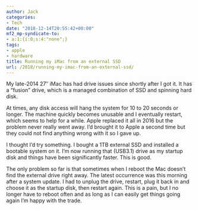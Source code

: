 ```yaml
---
author: Jack
categories:
- Tech
date: "2018-12-14T20:55:42+00:00"
mf2_mp-syndicate-to:
- a:1:{i:0;s:4:"none";}
tags:
- apple
- hardware
title: Running my iMac from an external SSD
url: /2018/running-my-imac-from-an-external-ssd/
---
```

My late-2014 27&#8243; iMac has had drive issues since shortly after I got it. It has a &#8220;fusion&#8221; drive, which is a managed combination of SSD and spinning hard disk.

At times, any disk access will hang the system for 10 to 20 seconds or longer. The machine quickly becomes unusable and I eventually restart, which seems to help for a while. Apple replaced it all in 2016 but the problem never really went away. I&#8217;d brought it to Apple a second time but they could not find anything wrong with it so I gave up.

I thought I&#8217;d try something. I bought a 1TB external SSD and installed a bootable system on it. I&#8217;m now running that (USB3.1) drive as my startup disk and things have been significantly faster. This is good.

The only problem so far is that sometimes when I reboot the Mac doesn&#8217;t find the external drive right away. The latest occurrence was this morning after a system update. I had to unplug the drive, restart, plug it back in and choose it as the startup disk, then restart again. This is a pain, but I no longer have to reboot often and as long as I can easily get things going again I&#8217;m happy with the trade.
